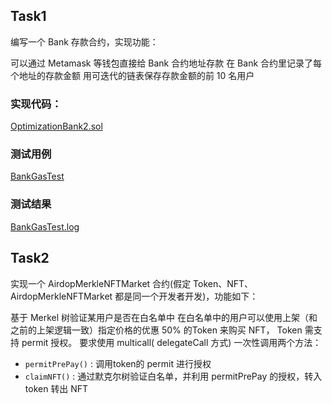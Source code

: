 ## Task1
编写一个 Bank 存款合约，实现功能：

可以通过 Metamask 等钱包直接给 Bank 合约地址存款
在 Bank 合约里记录了每个地址的存款金额
用可迭代的链表保存存款金额的前 10 名用户

### 实现代码：
[OptimizationBank2.sol](./OptimizationBank2.sol)

### 测试用例
[BankGasTest](../../test/OptimizationBank.t.sol)

### 测试结果
[BankGasTest.log](../../test/BankGasTest.log)


## Task2
实现一个 AirdopMerkleNFTMarket 合约(假定 Token、NFT、AirdopMerkleNFTMarket 都是同一个开发者开发)，功能如下：

基于 Merkel 树验证某用户是否在白名单中
在白名单中的用户可以使用上架（和之前的上架逻辑一致）指定价格的优惠 50% 的Token 来购买 NFT， Token 需支持 permit 授权。
要求使用 multicall( delegateCall 方式) 一次性调用两个方法：

- `permitPrePay()` : 调用token的 permit 进行授权
- `claimNFT()` : 通过默克尔树验证白名单，并利用 permitPrePay 的授权，转入 token 转出 NFT 

